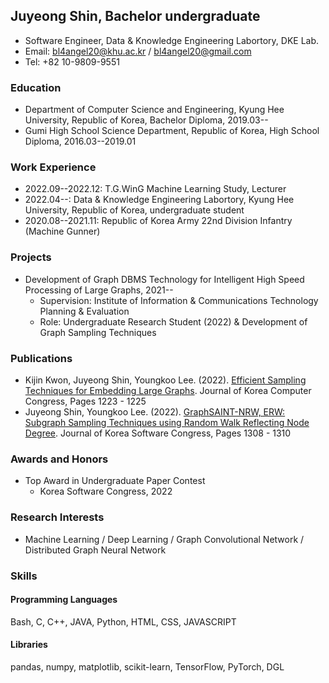 ## Juyeong Shin, Bachelor undergraduate
* Software Engineer, Data & Knowledge Engineering Labortory, DKE Lab.
* Email: [bl4angel20@khu.ac.kr](mailto:bl4angel20@khu.ac.kr) / [bl4angel20@gmail.com](mailto:bl4angel20@gmail.com)
* Tel: +82 10-9809-9551
### Education
* Department of Computer Science and Engineering, Kyung Hee University, Republic of Korea, Bachelor Diploma, 2019.03--
* Gumi High School Science Department, Republic of Korea, High School Diploma, 2016.03--2019.01
### Work Experience
* 2022.09--2022.12: T.G.WinG Machine Learning Study, Lecturer
* 2022.04--: Data & Knowledge Engineering Labortory, Kyung Hee University, Republic of Korea, undergraduate student
* 2020.08--2021.11: Republic of Korea Army 22nd Division Infantry (Machine Gunner)
### Projects
* Development of Graph DBMS Technology for Intelligent High Speed Processing of Large Graphs, 2021--
  * Supervision: Institute of Information & Communications Technology Planning & Evaluation
  * Role: Undergraduate Research Student (2022) & Development of Graph Sampling Techniques
### Publications
* Kijin Kwon, Juyeong Shin, Youngkoo Lee. (2022). [Efficient Sampling Techniques for Embedding Large Graphs](https://www.dbpia.co.kr/journal/articleDetail?nodeId=NODE11113618#). Journal of Korea Computer Congress, Pages 1223 - 1225
* Juyeong Shin, Youngkoo Lee. (2022). [GraphSAINT-NRW, ERW: Subgraph Sampling Techniques using Random Walk Reflecting Node Degree](https://www.dbpia.co.kr/journal/articleDetail?nodeId=NODE11224420). Journal of Korea Software Congress, Pages 1308 - 1310 
### Awards and Honors
* Top Award in Undergraduate Paper Contest
  * Korea Software Congress, 2022
### Research Interests
* Machine Learning / Deep Learning / Graph Convolutional Network / Distributed Graph Neural Network
### Skills
#### Programming Languages
Bash, C, C++, JAVA, Python, HTML, CSS, JAVASCRIPT
#### Libraries
pandas, numpy, matplotlib, scikit-learn, TensorFlow, PyTorch, DGL
<!---
majorWallet/majorWallet is a ✨ special ✨ repository because its `README.md` (this file) appears on your GitHub profile.
You can click the Preview link to take a look at your changes.
--->
